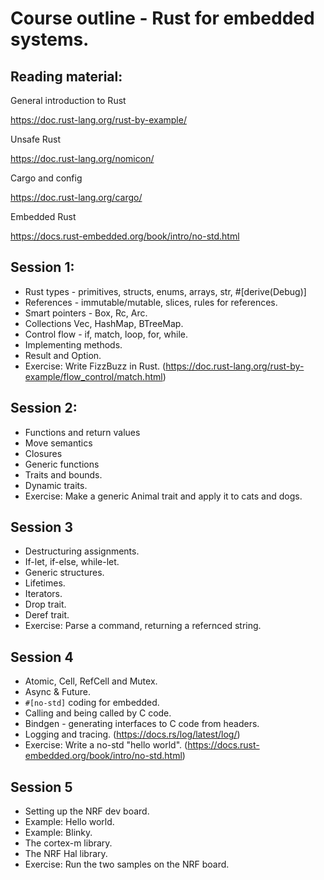 # Course outline - Rust for embedded systems.

## Reading material:

General introduction to Rust

https://doc.rust-lang.org/rust-by-example/

Unsafe Rust

https://doc.rust-lang.org/nomicon/

Cargo and config

https://doc.rust-lang.org/cargo/

Embedded Rust

https://docs.rust-embedded.org/book/intro/no-std.html


## Session 1:

* Rust types - primitives, structs, enums, arrays, str, #[derive(Debug)]
* References - immutable/mutable, slices, rules for references.
* Smart pointers - Box, Rc, Arc.
* Collections Vec, HashMap, BTreeMap.
* Control flow - if, match, loop, for, while.
* Implementing methods.
* Result and Option.
* Exercise: Write FizzBuzz in Rust. (https://doc.rust-lang.org/rust-by-example/flow_control/match.html)

## Session 2:

* Functions and return values
* Move semantics
* Closures
* Generic functions
* Traits and bounds.
* Dynamic traits.
* Exercise: Make a generic Animal trait and apply it to cats and dogs.

## Session 3

* Destructuring assignments.
* If-let, if-else, while-let.
* Generic structures.
* Lifetimes.
* Iterators.
* Drop trait.
* Deref trait.
* Exercise: Parse a command, returning a refernced string.

## Session 4

* Atomic, Cell, RefCell and Mutex.
* Async & Future.
* `#[no-std]` coding for embedded.
* Calling and being called by C code.
* Bindgen - generating interfaces to C code from headers.
* Logging and tracing. (https://docs.rs/log/latest/log/)
* Exercise: Write a no-std "hello world". (https://docs.rust-embedded.org/book/intro/no-std.html)

## Session 5

* Setting up the NRF dev board.
* Example: Hello world.
* Example: Blinky.
* The cortex-m library.
* The NRF Hal library.
* Exercise: Run the two samples on the NRF board.

